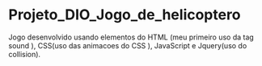 # Projeto_DIO_Jogo_de_helicoptero
Jogo desenvolvido usando elementos do HTML (meu primeiro uso da tag sound ), CSS(uso das animacoes do CSS ), JavaScript e Jquery(uso do collision).

